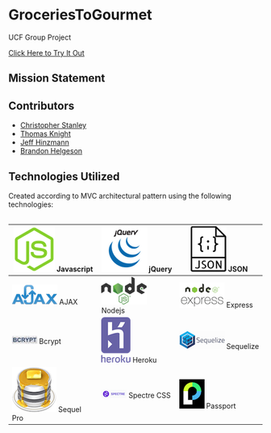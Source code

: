 # GroceriesToGourmet
UCF Group Project

[Click Here to Try It Out](https://thawing-waters-93408.herokuapp.com/)

## Mission Statement



## Contributors

* [Christopher Stanley](https://github.com/csthewriter) </br>
* [Thomas Knight](https://github.com/tomnite) </br>
* [Jeff Hinzmann](https://github.com/jahinzmann) </br>
* [Brandon Helgeson](https://github.com/B-Helgeson) </br>

## Technologies Utilized

<!-- icons -->

[1.1]: /icons/javascript.png
[2.1]: /icons/jquery.png
[3.1]: /icons/json.png
[4.1]: /icons/ajax.png
[5.1]: /icons/nodejs.png
[6.1]: /icons/express.png
[7.1]: /icons/bcrypt.jpeg
[8.1]: /icons/heroku.png
[9.1]: /icons/sequelize.png
[10.1]: /icons/sqlpro.png
[11.1]: /icons/spectre.png
[12.1]: /icons/passport.png



Created according to MVC architectural pattern using the following technologies: </br>
</br>

| [![alt text][1.1]][1] Javascript | [![alt text][2.1]][2] jQuery | [![alt text][3.1]][3] JSON |
| ---- | ---- | ---- |
| [![alt text][4.1]][4] AJAX | [![alt text][5.1]][5] Nodejs | [![alt text][6.1]][6] Express |
| [![alt text][7.1]][7] Bcrypt | [![alt text][8.1]][8] Heroku | [![alt text][9.1]][9] Sequelize |
| [![alt text][10.1]][10] Sequel Pro | [![alt text][11.1]][11] Spectre CSS |[![alt text][12.1]][11] Passport |

[1]: https://www.javascript.com/
[2]: https://jquery.com
[3]: https://www.json.org/
[4]: https://developer.mozilla.org/en-US/docs/Web/Guide/AJAX/Getting_Started
[5]: https://nodejs.org/en/
[6]: https://expressjs.com/
[7]: https://www.npmjs.com/package/bcrypt
[8]: https://www.heroku.com
[9]: http://sequelize.readthedocs.io/en/v3/
[10]: https://www.sequelpro.com/
[11]: https://picturepan2.github.io/spectre/
